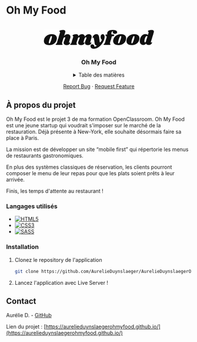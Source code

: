 # Oh My Food

<a name="readme-top"></a>

<!-- PROJECT LOGO -->
<br />
<div align="center">
  <a href="https://github.com/AurelieDuynslaeger/Memeteo-app/">
    <img src="./assets/logo/ohmyfood@2x.svg" alt="Logo" width="300">
  </a>

<h3 align="center">Oh My Food</h3>

<!-- TABLE OF CONTENTS -->
<details>
  <summary>Table des matières</summary>
  <ol>
    <li><a href="#a-propos-du-projet">À propos du projet</a></li>
    <li><a href="#installation">Installation</a></li>
    <li><a href="#contact">Contact</a></li>
  </ol>
</details>

<p align="center">
    <a href="https://github.com/AurelieDuynslaeger/Memeteo-app/issues">Report Bug</a>
    ·
    <a href="https://github.com/AurelieDuynslaeger/Memeteo-app/issues">Request Feature</a>
  </p>
</div>



<!-- ABOUT THE PROJECT -->
## À propos du projet

Oh My Food est le projet 3 de ma formation OpenClassroom.
Oh My Food est une jeune startup qui voudrait s'imposer sur le marché de la restauration. Déjà présente à New-York, elle souhaite désormais faire sa place à Paris. 

La mission est de développer un site “mobile first” qui répertorie les menus de restaurants gastronomiques.

En plus des systèmes classiques de réservation, les clients pourront composer le menu de leur repas pour que les plats soient prêts à leur arrivée.

Finis, les temps d'attente au restaurant !


### Langages utilisés

* [![HTML5][html.com]][html-url]
* [![CSS3][css.com]][css-url]
* [![SASS][sass.com]][sass-url]


### Installation

1. Clonez le repository de l'application
   ```sh
   git clone https://github.com/AurelieDuynslaeger/AurelieDuynslaegerOhmyfood.github.io.git
   ```

2. Lancez l'application avec Live Server !
  

## Contact

Aurélie D. - [GitHub](https://github.com/AurelieDuynslaeger/)


Lien du projet : [https://aurelieduynslaegerohmyfood.github.io/](https://aurelieduynslaegerohmyfood.github.io/)


<!-- MARKDOWN LINKS & IMAGES -->

[html.com]: https://img.shields.io/badge/-HTML-f06529?style=flat&logo=html5&logoColor=fff
[html-url]: https://html.com/
[css.com]: https://img.shields.io/badge/-CSS-264de4?style=flat&logo=css3&logoColor=fff
[css-url]: https://www.w3.org/Style/CSS/
[sass.com]: https://img.shields.io/badge/-SASS-cd6799?logo=SASS&logoColor=fff
[sass-url]: https://sass-lang.com/
